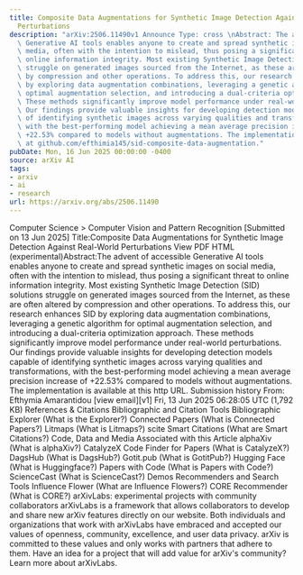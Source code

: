 ```yaml
---
title: Composite Data Augmentations for Synthetic Image Detection Against Real-World
  Perturbations
description: "arXiv:2506.11490v1 Announce Type: cross \nAbstract: The advent of accessible\
  \ Generative AI tools enables anyone to create and spread synthetic images on social\
  \ media, often with the intention to mislead, thus posing a significant threat to\
  \ online information integrity. Most existing Synthetic Image Detection (SID) solutions\
  \ struggle on generated images sourced from the Internet, as these are often altered\
  \ by compression and other operations. To address this, our research enhances SID\
  \ by exploring data augmentation combinations, leveraging a genetic algorithm for\
  \ optimal augmentation selection, and introducing a dual-criteria optimization approach.\
  \ These methods significantly improve model performance under real-world perturbations.\
  \ Our findings provide valuable insights for developing detection models capable\
  \ of identifying synthetic images across varying qualities and transformations,\
  \ with the best-performing model achieving a mean average precision increase of\
  \ +22.53% compared to models without augmentations. The implementation is available\
  \ at github.com/efthimia145/sid-composite-data-augmentation."
pubDate: Mon, 16 Jun 2025 00:00:00 -0400
source: arXiv AI
tags:
- arxiv
- ai
- research
url: https://arxiv.org/abs/2506.11490
---
```


Computer Science > Computer Vision and Pattern Recognition
[Submitted on 13 Jun 2025]
Title:Composite Data Augmentations for Synthetic Image Detection Against Real-World Perturbations
View PDF HTML (experimental)Abstract:The advent of accessible Generative AI tools enables anyone to create and spread synthetic images on social media, often with the intention to mislead, thus posing a significant threat to online information integrity. Most existing Synthetic Image Detection (SID) solutions struggle on generated images sourced from the Internet, as these are often altered by compression and other operations. To address this, our research enhances SID by exploring data augmentation combinations, leveraging a genetic algorithm for optimal augmentation selection, and introducing a dual-criteria optimization approach. These methods significantly improve model performance under real-world perturbations. Our findings provide valuable insights for developing detection models capable of identifying synthetic images across varying qualities and transformations, with the best-performing model achieving a mean average precision increase of +22.53% compared to models without augmentations. The implementation is available at this http URL.
Submission history
From: Efthymia Amarantidou [view email][v1] Fri, 13 Jun 2025 06:28:05 UTC (1,792 KB)
References & Citations
Bibliographic and Citation Tools
Bibliographic Explorer (What is the Explorer?)
Connected Papers (What is Connected Papers?)
Litmaps (What is Litmaps?)
scite Smart Citations (What are Smart Citations?)
Code, Data and Media Associated with this Article
alphaXiv (What is alphaXiv?)
CatalyzeX Code Finder for Papers (What is CatalyzeX?)
DagsHub (What is DagsHub?)
Gotit.pub (What is GotitPub?)
Hugging Face (What is Huggingface?)
Papers with Code (What is Papers with Code?)
ScienceCast (What is ScienceCast?)
Demos
Recommenders and Search Tools
Influence Flower (What are Influence Flowers?)
CORE Recommender (What is CORE?)
arXivLabs: experimental projects with community collaborators
arXivLabs is a framework that allows collaborators to develop and share new arXiv features directly on our website.
Both individuals and organizations that work with arXivLabs have embraced and accepted our values of openness, community, excellence, and user data privacy. arXiv is committed to these values and only works with partners that adhere to them.
Have an idea for a project that will add value for arXiv's community? Learn more about arXivLabs.